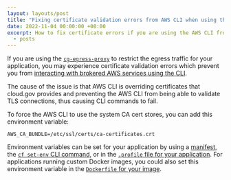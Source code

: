 ```yaml
---
layout: layouts/post
title: "Fixing certificate validation errors from AWS CLI when using the cg-egress-proxy"
date: 2022-11-04 00:00:00 +00:00
excerpt: How to fix certificate errors if you are using the AWS CLI from an application protected by the cg-egress-proxy
  - posts
---
```


If you are using the [`cg-egress-proxy`](https://github.com/GSA/cg-egress-proxy) to restrict the egress traffic for your application, you may experience certificate validation errors which prevent you from [interacting with brokered AWS services using the CLI](https://cloud.gov/docs/services/s3/#interacting-with-your-s3-bucket-from-outside-cloudgov).

The cause of the issue is that AWS CLI is overriding certificates that cloud.gov provides and preventing the AWS CLI from being able to validate TLS connections, thus causing CLI commands to fail.

To force the AWS CLI to use the system CA cert stores, you can add this environment variable:

```shell
AWS_CA_BUNDLE=/etc/ssl/certs/ca-certificates.crt
```

Environment variables can be set for your application by using a [manifest](https://docs.cloudfoundry.org/devguide/deploy-apps/manifest-attributes.html#env-block), the [`cf set-env` CLI command](https://cli.cloudfoundry.org/en-US/v7/set-env.html), or in the [`.profile` file for your application](https://docs.cloudfoundry.org/devguide/deploy-apps/deploy-app.html#profile). For applications running custom Docker images, you could also set this environment variable in the [`Dockerfile` for your image](https://docs.docker.com/engine/reference/builder/).